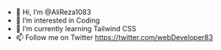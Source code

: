 - 👋 Hi, I’m @AliReza1083
- 👀 I’m interested in Coding
- 🌱 I’m currently learning Tailwind CSS
- 📫 Follow me on Twitter
      https://twitter.com/webDeveloper83
